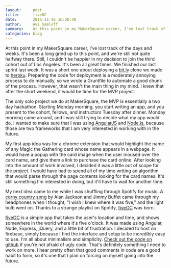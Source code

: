 ```yaml
---
layout:     post
title:      fiveOC
date:       2015-11-16 16:20:40
author:     Avi Samloff
summary:    At this point in my MakerSquare career, I've lost track of the days and weeks.
categories: blog
---
```


At this point in my MakerSquare career, I've lost track of the days and weeks. It's been a long grind up to this point, and we're still not quite halfway there. Still, I couldn't be happier in my decision to join the third cohort out of Los Angeles. It's been all great times. We finished our last sprint last week. It was a short one about deploying a [bit.ly][1] clone we made to [heroku][2]. Preparing the code for deployment is a moderately annoying process to do manually, so we wrote a Gruntfile to automate a good chunk of the process. However, that wasn't the main thing in my mind. I knew that after the short weekend, it would be time for the MVP project.

The only solo project we do at MakerSquare, the MVP is essentially a two day hackathon. Starting Monday morning, you start writing an app, and you present to the cohort, fellows, and instructors Tuesday after dinner. Monday morning came around, and I was still trying to decide what my app would do. I wanted to make sure that I was using [AngularJS][3] and [Node.js][4], because those are two frameworks that I am very interested in working with in the future.

My first app idea was for a chrome extension that would highlight the name of any Magic the Gathering card whose name appears in a webpage. It would have a popup with the card image when the user moused over the card name, and give them a link to purchase the card online. After looking into the amount of work involved, I decided it was a little out of scope for the project. I would have had to spend all of my time writing an algorithm that would parse through the page contents looking for the card names. It's still something I'm interested in doing, but it'll have to wait for another time.

My next idea came to me while I was shuffling through Spotify for music. A [corny country song][5] by Alan Jackson and Jimmy Buffet came through my headphones when I thought, "I wish I knew where it was five," and the light bulb went on. Thanks to a strange playlist on Spotify, [fiveOC][6] was born.

[fiveOC][6] is a simple app that takes the user's location and time, and shows somewhere in the world where it's five o'clock. It was made using Angular, Node, Express, jQuery, and a little bit of frustration. I decided to host on firebase, simply because I find the interface and setup to be incredibly easy to use. I'm all about minimalism and simplicity. [Check out the code on github][7] if you're not afraid of ugly code. That's definitely something I need to work on more. I hear pretty often that good comments in code are a good habit to form, so it's one that I plan on forcing on myself going into the future.






[1]: http://bit.ly/
[2]: http://www.heroku.com/
[3]: http://angularjs.org/
[4]: http://nodejs.org/
[5]: https://www.youtube.com/watch?v=BPCjC543llU
[6]: http://fiveoc.firebaseapp.com/
[7]: https://github.com/theavish/fiveoc
